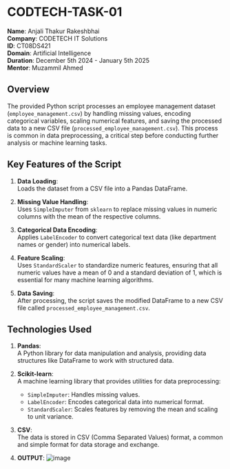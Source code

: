 # CODTECH-TASK-01

**Name**: Anjali Thakur Rakeshbhai  
**Company**: CODETECH IT Solutions  
**ID**: CT08DS421  
**Domain**: Artificial Intelligence  
**Duration**: December 5th 2024 - January 5th 2025  
**Mentor**: Muzammil Ahmed

## Overview

The provided Python script processes an employee management dataset (`employee_management.csv`) by handling missing values, encoding categorical variables, scaling numerical features, and saving the processed data to a new CSV file (`processed_employee_management.csv`). This process is common in data preprocessing, a critical step before conducting further analysis or machine learning tasks.

## Key Features of the Script

1. **Data Loading**:  
   Loads the dataset from a CSV file into a Pandas DataFrame.

2. **Missing Value Handling**:  
   Uses `SimpleImputer` from `sklearn` to replace missing values in numeric columns with the mean of the respective columns.

3. **Categorical Data Encoding**:  
   Applies `LabelEncoder` to convert categorical text data (like department names or gender) into numerical labels.

4. **Feature Scaling**:  
   Uses `StandardScaler` to standardize numeric features, ensuring that all numeric values have a mean of 0 and a standard deviation of 1, which is essential for many machine learning algorithms.

5. **Data Saving**:  
   After processing, the script saves the modified DataFrame to a new CSV file called `processed_employee_management.csv`.

## Technologies Used

1. **Pandas**:  
   A Python library for data manipulation and analysis, providing data structures like DataFrame to work with structured data.

2. **Scikit-learn**:  
   A machine learning library that provides utilities for data preprocessing:  
   - `SimpleImputer`: Handles missing values.  
   - `LabelEncoder`: Encodes categorical data into numerical format.  
   - `StandardScaler`: Scales features by removing the mean and scaling to unit variance.

3. **CSV**:  
   The data is stored in CSV (Comma Separated Values) format, a common and simple format for data storage and exchange.

4. **OUTPUT**:
   ![image](https://github.com/user-attachments/assets/ea377c56-6af6-4d3d-a28f-15e3859994e4)
